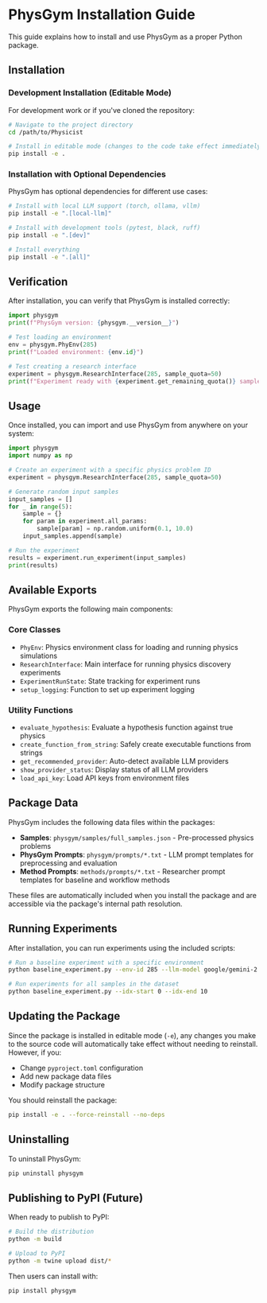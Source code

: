 # PhysGym Installation Guide

This guide explains how to install and use PhysGym as a proper Python package.

## Installation

### Development Installation (Editable Mode)

For development work or if you've cloned the repository:

```bash
# Navigate to the project directory
cd /path/to/Physicist

# Install in editable mode (changes to the code take effect immediately)
pip install -e .
```

### Installation with Optional Dependencies

PhysGym has optional dependencies for different use cases:

```bash
# Install with local LLM support (torch, ollama, vllm)
pip install -e ".[local-llm]"

# Install with development tools (pytest, black, ruff)
pip install -e ".[dev]"

# Install everything
pip install -e ".[all]"
```

## Verification

After installation, you can verify that PhysGym is installed correctly:

```python
import physgym
print(f"PhysGym version: {physgym.__version__}")

# Test loading an environment
env = physgym.PhyEnv(285)
print(f"Loaded environment: {env.id}")

# Test creating a research interface
experiment = physgym.ResearchInterface(285, sample_quota=50)
print(f"Experiment ready with {experiment.get_remaining_quota()} samples")
```

## Usage

Once installed, you can import and use PhysGym from anywhere on your system:

```python
import physgym
import numpy as np

# Create an experiment with a specific physics problem ID
experiment = physgym.ResearchInterface(285, sample_quota=50)

# Generate random input samples
input_samples = []
for _ in range(5):
    sample = {}
    for param in experiment.all_params:
        sample[param] = np.random.uniform(0.1, 10.0)
    input_samples.append(sample)

# Run the experiment
results = experiment.run_experiment(input_samples)
print(results)
```

## Available Exports

PhysGym exports the following main components:

### Core Classes
- `PhyEnv`: Physics environment class for loading and running physics simulations
- `ResearchInterface`: Main interface for running physics discovery experiments
- `ExperimentRunState`: State tracking for experiment runs
- `setup_logging`: Function to set up experiment logging

### Utility Functions
- `evaluate_hypothesis`: Evaluate a hypothesis function against true physics
- `create_function_from_string`: Safely create executable functions from strings
- `get_recommended_provider`: Auto-detect available LLM providers
- `show_provider_status`: Display status of all LLM providers
- `load_api_key`: Load API keys from environment files

## Package Data

PhysGym includes the following data files within the packages:

- **Samples**: `physgym/samples/full_samples.json` - Pre-processed physics problems
- **PhysGym Prompts**: `physgym/prompts/*.txt` - LLM prompt templates for preprocessing and evaluation
- **Method Prompts**: `methods/prompts/*.txt` - Researcher prompt templates for baseline and workflow methods

These files are automatically included when you install the package and are accessible via the package's internal path resolution.

## Running Experiments

After installation, you can run experiments using the included scripts:

```bash
# Run a baseline experiment with a specific environment
python baseline_experiment.py --env-id 285 --llm-model google/gemini-2.5-flash

# Run experiments for all samples in the dataset
python baseline_experiment.py --idx-start 0 --idx-end 10
```

## Updating the Package

Since the package is installed in editable mode (`-e`), any changes you make to the source code will automatically take effect without needing to reinstall. However, if you:

- Change `pyproject.toml` configuration
- Add new package data files
- Modify package structure

You should reinstall the package:

```bash
pip install -e . --force-reinstall --no-deps
```

## Uninstalling

To uninstall PhysGym:

```bash
pip uninstall physgym
```

## Publishing to PyPI (Future)

When ready to publish to PyPI:

```bash
# Build the distribution
python -m build

# Upload to PyPI
python -m twine upload dist/*
```

Then users can install with:

```bash
pip install physgym
```

